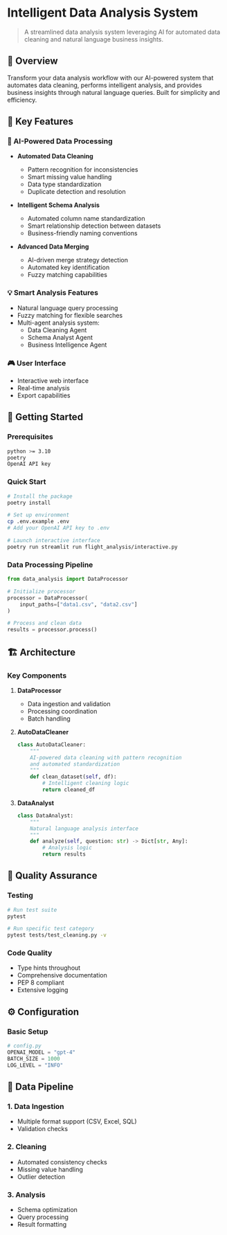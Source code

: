 # Intelligent Data Analysis System
> A streamlined data analysis system leveraging AI for automated data cleaning and natural language business insights.

## 🎯 Overview
Transform your data analysis workflow with our AI-powered system that automates data cleaning, performs intelligent analysis, and provides business insights through natural language queries. Built for simplicity and efficiency.

## 🌟 Key Features

### 🤖 AI-Powered Data Processing
* **Automated Data Cleaning**
  - Pattern recognition for inconsistencies
  - Smart missing value handling
  - Data type standardization
  - Duplicate detection and resolution

* **Intelligent Schema Analysis**
  - Automated column name standardization
  - Smart relationship detection between datasets
  - Business-friendly naming conventions

* **Advanced Data Merging**
  - AI-driven merge strategy detection
  - Automated key identification
  - Fuzzy matching capabilities

### 💡 Smart Analysis Features
* Natural language query processing
* Fuzzy matching for flexible searches
* Multi-agent analysis system:
  - Data Cleaning Agent
  - Schema Analyst Agent
  - Business Intelligence Agent

### 🎮 User Interface
* Interactive web interface
* Real-time analysis
* Export capabilities

## 🚀 Getting Started

### Prerequisites
```bash
python >= 3.10
poetry
OpenAI API key
```

### Quick Start
```bash
# Install the package
poetry install

# Set up environment
cp .env.example .env
# Add your OpenAI API key to .env

# Launch interactive interface
poetry run streamlit run flight_analysis/interactive.py
```

### Data Processing Pipeline
```python
from data_analysis import DataProcessor

# Initialize processor
processor = DataProcessor(
    input_paths=["data1.csv", "data2.csv"]
)

# Process and clean data
results = processor.process()
```

## 🏗️ Architecture

### Key Components

1. **DataProcessor**
   - Data ingestion and validation
   - Processing coordination
   - Batch handling

2. **AutoDataCleaner**
   ```python
   class AutoDataCleaner:
       """
       AI-powered data cleaning with pattern recognition
       and automated standardization
       """
       def clean_dataset(self, df):
           # Intelligent cleaning logic
           return cleaned_df
   ```

3. **DataAnalyst**
   ```python
   class DataAnalyst:
       """
       Natural language analysis interface
       """
       def analyze(self, question: str) -> Dict[str, Any]:
           # Analysis logic
           return results
   ```

## 🧪 Quality Assurance

### Testing
```bash
# Run test suite
pytest

# Run specific test category
pytest tests/test_cleaning.py -v
```

### Code Quality
- Type hints throughout
- Comprehensive documentation
- PEP 8 compliant
- Extensive logging

## ⚙️ Configuration

### Basic Setup
```python
# config.py
OPENAI_MODEL = "gpt-4"
BATCH_SIZE = 1000
LOG_LEVEL = "INFO"
```

## 🔄 Data Pipeline

### 1. Data Ingestion
- Multiple format support (CSV, Excel, SQL)
- Validation checks

### 2. Cleaning
- Automated consistency checks
- Missing value handling
- Outlier detection

### 3. Analysis
- Schema optimization
- Query processing
- Result formatting

